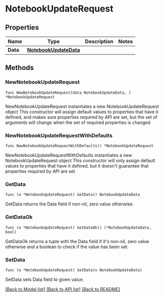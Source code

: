 # NotebookUpdateRequest

## Properties

Name | Type | Description | Notes
---- | ---- | ----------- | ------
**Data** | [**NotebookUpdateData**](NotebookUpdateData.md) |  | 

## Methods

### NewNotebookUpdateRequest

`func NewNotebookUpdateRequest(data NotebookUpdateData, ) *NotebookUpdateRequest`

NewNotebookUpdateRequest instantiates a new NotebookUpdateRequest object
This constructor will assign default values to properties that have it defined,
and makes sure properties required by API are set, but the set of arguments
will change when the set of required properties is changed

### NewNotebookUpdateRequestWithDefaults

`func NewNotebookUpdateRequestWithDefaults() *NotebookUpdateRequest`

NewNotebookUpdateRequestWithDefaults instantiates a new NotebookUpdateRequest object
This constructor will only assign default values to properties that have it defined,
but it doesn't guarantee that properties required by API are set

### GetData

`func (o *NotebookUpdateRequest) GetData() NotebookUpdateData`

GetData returns the Data field if non-nil, zero value otherwise.

### GetDataOk

`func (o *NotebookUpdateRequest) GetDataOk() (*NotebookUpdateData, bool)`

GetDataOk returns a tuple with the Data field if it's non-nil, zero value otherwise
and a boolean to check if the value has been set.

### SetData

`func (o *NotebookUpdateRequest) SetData(v NotebookUpdateData)`

SetData sets Data field to given value.



[[Back to Model list]](../README.md#documentation-for-models) [[Back to API list]](../README.md#documentation-for-api-endpoints) [[Back to README]](../README.md)


